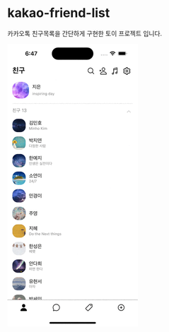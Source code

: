 # kakao-friend-list
카카오톡 친구목록을 간단하게 구현한 토이 프로젝트 입니다.

![screenshot](https://github.com/yeontan0826/kakao-friend-list/blob/master/assets/screenshot.gif)
